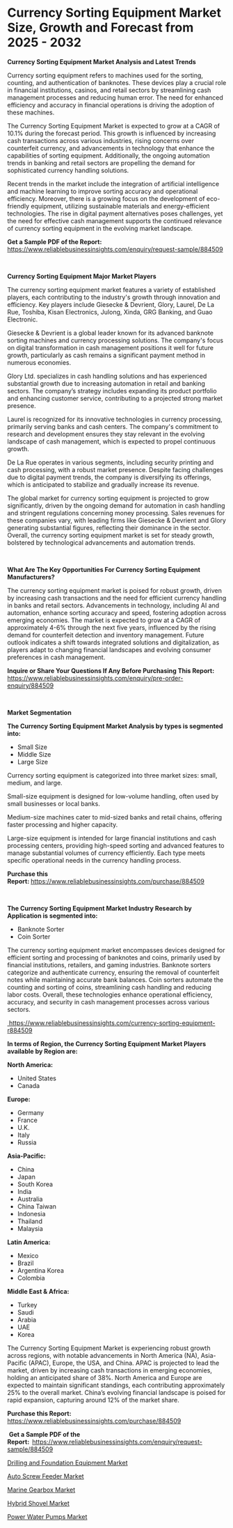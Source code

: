 <p><h1>Currency Sorting Equipment Market Size, Growth and Forecast from 2025 - 2032</h1></p><p><strong>Currency Sorting Equipment Market Analysis and Latest Trends</strong></p>
<p><p>Currency sorting equipment refers to machines used for the sorting, counting, and authentication of banknotes. These devices play a crucial role in financial institutions, casinos, and retail sectors by streamlining cash management processes and reducing human error. The need for enhanced efficiency and accuracy in financial operations is driving the adoption of these machines.</p><p>The Currency Sorting Equipment Market is expected to grow at a CAGR of 10.1% during the forecast period. This growth is influenced by increasing cash transactions across various industries, rising concerns over counterfeit currency, and advancements in technology that enhance the capabilities of sorting equipment. Additionally, the ongoing automation trends in banking and retail sectors are propelling the demand for sophisticated currency handling solutions.</p><p>Recent trends in the market include the integration of artificial intelligence and machine learning to improve sorting accuracy and operational efficiency. Moreover, there is a growing focus on the development of eco-friendly equipment, utilizing sustainable materials and energy-efficient technologies. The rise in digital payment alternatives poses challenges, yet the need for effective cash management supports the continued relevance of currency sorting equipment in the evolving market landscape.</p></p>
<p><strong>Get a Sample PDF of the Report:&nbsp;</strong> <a href="https://www.reliablebusinessinsights.com/enquiry/request-sample/884509?utm_campaign=1091&utm_medium=2&utm_source=Github&utm_content=ia&utm_term=18022025&utm_id=currency-sorting-equipment">https://www.reliablebusinessinsights.com/enquiry/request-sample/884509</a></p>
<p>&nbsp;</p>
<p><strong>Currency Sorting Equipment Major Market Players</strong></p>
<p><p>The currency sorting equipment market features a variety of established players, each contributing to the industry's growth through innovation and efficiency. Key players include Giesecke & Devrient, Glory, Laurel, De La Rue, Toshiba, Kisan Electronics, Julong, Xinda, GRG Banking, and Guao Electronic. </p><p>Giesecke & Devrient is a global leader known for its advanced banknote sorting machines and currency processing solutions. The company's focus on digital transformation in cash management positions it well for future growth, particularly as cash remains a significant payment method in numerous economies. </p><p>Glory Ltd. specializes in cash handling solutions and has experienced substantial growth due to increasing automation in retail and banking sectors. The company’s strategy includes expanding its product portfolio and enhancing customer service, contributing to a projected strong market presence.</p><p>Laurel is recognized for its innovative technologies in currency processing, primarily serving banks and cash centers. The company's commitment to research and development ensures they stay relevant in the evolving landscape of cash management, which is expected to propel continuous growth.</p><p>De La Rue operates in various segments, including security printing and cash processing, with a robust market presence. Despite facing challenges due to digital payment trends, the company is diversifying its offerings, which is anticipated to stabilize and gradually increase its revenue.</p><p>The global market for currency sorting equipment is projected to grow significantly, driven by the ongoing demand for automation in cash handling and stringent regulations concerning money processing. Sales revenues for these companies vary, with leading firms like Giesecke & Devrient and Glory generating substantial figures, reflecting their dominance in the sector. Overall, the currency sorting equipment market is set for steady growth, bolstered by technological advancements and automation trends.</p></p>
<p>&nbsp;</p>
<p><strong>What Are The Key Opportunities For Currency Sorting Equipment Manufacturers?</strong></p>
<p><p>The currency sorting equipment market is poised for robust growth, driven by increasing cash transactions and the need for efficient currency handling in banks and retail sectors. Advancements in technology, including AI and automation, enhance sorting accuracy and speed, fostering adoption across emerging economies. The market is expected to grow at a CAGR of approximately 4-6% through the next five years, influenced by the rising demand for counterfeit detection and inventory management. Future outlook indicates a shift towards integrated solutions and digitalization, as players adapt to changing financial landscapes and evolving consumer preferences in cash management.</p></p>
<p><strong>Inquire or Share Your Questions If Any Before Purchasing This Report:</strong> <a href="https://www.reliablebusinessinsights.com/enquiry/pre-order-enquiry/884509?utm_campaign=1091&utm_medium=2&utm_source=Github&utm_content=ia&utm_term=18022025&utm_id=currency-sorting-equipment">https://www.reliablebusinessinsights.com/enquiry/pre-order-enquiry/884509</a></p>
<p>&nbsp;</p>
<p><strong>Market Segmentation</strong></p>
<p><strong>The Currency Sorting Equipment Market Analysis by types is segmented into:</strong></p>
<p><ul><li>Small Size</li><li>Middle Size</li><li>Large Size</li></ul></p>
<p><p>Currency sorting equipment is categorized into three market sizes: small, medium, and large. </p><p>Small-size equipment is designed for low-volume handling, often used by small businesses or local banks. </p><p>Medium-size machines cater to mid-sized banks and retail chains, offering faster processing and higher capacity. </p><p>Large-size equipment is intended for large financial institutions and cash processing centers, providing high-speed sorting and advanced features to manage substantial volumes of currency efficiently. Each type meets specific operational needs in the currency handling process.</p></p>
<p><strong>Purchase this Report:&nbsp;</strong><a href="https://www.reliablebusinessinsights.com/purchase/884509?utm_campaign=1091&utm_medium=2&utm_source=Github&utm_content=ia&utm_term=18022025&utm_id=currency-sorting-equipment">https://www.reliablebusinessinsights.com/purchase/884509</a></p>
<p>&nbsp;</p>
<p><strong>The Currency Sorting Equipment Market Industry Research by Application is segmented into:</strong></p>
<p><ul><li>Banknote Sorter</li><li>Coin Sorter</li></ul></p>
<p><p>The currency sorting equipment market encompasses devices designed for efficient sorting and processing of banknotes and coins, primarily used by financial institutions, retailers, and gaming industries. Banknote sorters categorize and authenticate currency, ensuring the removal of counterfeit notes while maintaining accurate bank balances. Coin sorters automate the counting and sorting of coins, streamlining cash handling and reducing labor costs. Overall, these technologies enhance operational efficiency, accuracy, and security in cash management processes across various sectors.</p></p>
<p><a href="https://www.reliablebusinessinsights.com/currency-sorting-equipment-r884509?utm_campaign=1091&utm_medium=2&utm_source=Github&utm_content=ia&utm_term=18022025&utm_id=currency-sorting-equipment">&nbsp;https://www.reliablebusinessinsights.com/currency-sorting-equipment-r884509</a></p>
<p><strong>In terms of Region, the Currency Sorting Equipment Market Players available by Region are:</strong></p>
<p>
    <p> <strong> North America: </strong>
        <ul>
            <li>United States</li>
            <li>Canada</li>
        </ul>
        </p> 
    <p> <strong> Europe: </strong>
        <ul>
            <li>Germany</li>
            <li>France</li>
            <li>U.K.</li>
            <li>Italy</li>
            <li>Russia</li>
        </ul>
        </p> 
    <p> <strong> Asia-Pacific: </strong>
        <ul>
            <li>China</li>
            <li>Japan</li>
            <li>South Korea</li>
            <li>India</li>
            <li>Australia</li>
            <li>China Taiwan</li>
            <li>Indonesia</li>
            <li>Thailand</li>
            <li>Malaysia</li>
        </ul>
        </p> 
    <p> <strong> Latin America: </strong>
        <ul>
            <li>Mexico</li>
            <li>Brazil</li>
            <li>Argentina Korea</li>
            <li>Colombia</li>
        </ul>
        </p> 
    <p> <strong> Middle East & Africa: </strong>
        <ul>
            <li>Turkey</li>
            <li>Saudi</li>
            <li>Arabia</li>
            <li>UAE</li>
            <li>Korea</li>
        </ul>
    </p>
    </p>
<p><p>The Currency Sorting Equipment Market is experiencing robust growth across regions, with notable advancements in North America (NA), Asia-Pacific (APAC), Europe, the USA, and China. APAC is projected to lead the market, driven by increasing cash transactions in emerging economies, holding an anticipated share of 38%. North America and Europe are expected to maintain significant standings, each contributing approximately 25% to the overall market. China’s evolving financial landscape is poised for rapid expansion, capturing around 12% of the market share.</p></p>
<p><strong>Purchase this Report: </strong><a href="https://www.reliablebusinessinsights.com/purchase/884509?utm_campaign=1091&utm_medium=2&utm_source=Github&utm_content=ia&utm_term=18022025&utm_id=currency-sorting-equipment">https://www.reliablebusinessinsights.com/purchase/884509</a></p>
<p>&nbsp;<strong>Get a Sample PDF of the Report:&nbsp;&nbsp;</strong><a href="https://www.reliablebusinessinsights.com/enquiry/request-sample/884509?utm_campaign=1091&utm_medium=2&utm_source=Github&utm_content=ia&utm_term=18022025&utm_id=currency-sorting-equipment">https://www.reliablebusinessinsights.com/enquiry/request-sample/884509</a></p>
<p><strong></strong></p>
<p><p><a href="https://github.com/felishtimoti/Market-Research-Report-List-1/blob/main/drilling-and-foundation-equipment-market.md?utm_campaign=1091&utm_medium=2&utm_source=Github&utm_content=ia&utm_term=18022025&utm_id=currency-sorting-equipment">Drilling and Foundation Equipment Market</a></p><p><a href="https://github.com/muhjanaidu/Market-Research-Report-List-1/blob/main/auto-screw-feeder-market.md?utm_campaign=1091&utm_medium=2&utm_source=Github&utm_content=ia&utm_term=18022025&utm_id=currency-sorting-equipment">Auto Screw Feeder Market</a></p><p><a href="https://github.com/popupioo/Market-Research-Report-List-1/blob/main/marine-gearbox-market.md?utm_campaign=1091&utm_medium=2&utm_source=Github&utm_content=ia&utm_term=18022025&utm_id=currency-sorting-equipment">Marine Gearbox Market</a></p><p><a href="https://github.com/briandahm87/Market-Research-Report-List-1/blob/main/hybrid-shovel-market.md?utm_campaign=1091&utm_medium=2&utm_source=Github&utm_content=ia&utm_term=18022025&utm_id=currency-sorting-equipment">Hybrid Shovel Market</a></p><p><a href="https://github.com/hneefdelwyn/Market-Research-Report-List-1/blob/main/power-water-pumps-market.md?utm_campaign=1091&utm_medium=2&utm_source=Github&utm_content=ia&utm_term=18022025&utm_id=currency-sorting-equipment">Power Water Pumps Market</a></p></p>
